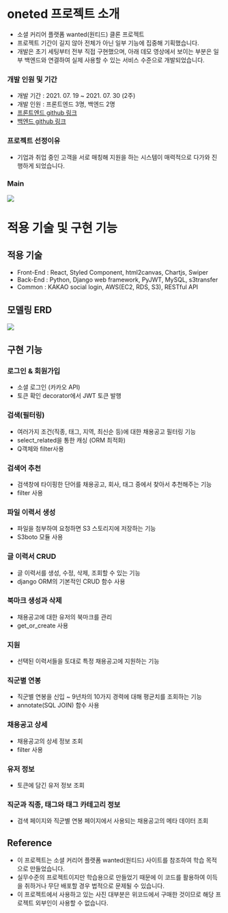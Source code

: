 # oneted **프로젝트 소개**

- 소셜 커리어 플랫폼 wanted(원티드) 클론 프로젝트
- 프로젝트 기간이 길지 않아 전체가 아닌 일부 기능에 집중해 기획했습니다.
- 개발은 초기 세팅부터 전부 직접 구현했으며, 아래 데모 영상에서 보이는 부분은 일부 백엔드와 연결하여 실제 사용할 수 있는 서비스 수준으로 개발되었습니다.

### **개발 인원 및 기간**

- 개발 기간 : 2021. 07. 19 ~ 2021. 07. 30 (2주)
- 개발 인원 : 프론트엔드 3명, 백엔드 2명
- [프론트엔드 github 링크](https://github.com/wecode-bootcamp-korea/22-2nd-Oneted-frontend)
- [백엔드 github 링크](https://github.com/wecode-bootcamp-korea/22-2nd-Oneted-backend)

### **프로젝트 선정이유**

- 기업과 취업 중인 고객을 서로 매칭해 지원을 하는 시스템이 매력적으로 다가와 진행하게 되었습니다.

### **Main**

![](https://images.velog.io/images/tmvpdlaos/post/78b8ca32-a6b6-4283-8ffc-f95d5f74f74f/%E1%84%89%E1%85%B3%E1%84%8F%E1%85%B3%E1%84%85%E1%85%B5%E1%86%AB%E1%84%89%E1%85%A3%E1%86%BA%202021-08-08%20%E1%84%8B%E1%85%A9%E1%84%92%E1%85%AE%207.32.25.png)

# **적용 기술 및 구현 기능**

## **적용 기술**

- Front-End : React, Styled Component, html2canvas, Chartjs, Swiper
- Back-End : Python, Django web framework, PyJWT, MySQL, s3transfer
- Common : KAKAO social login, AWS(EC2, RDS, S3), RESTful API

## 모델링 ERD

![](https://images.velog.io/images/tmvpdlaos/post/6bd613a6-c852-498f-8957-7cf2f473babd/%E1%84%89%E1%85%B3%E1%84%8F%E1%85%B3%E1%84%85%E1%85%B5%E1%86%AB%E1%84%89%E1%85%A3%E1%86%BA%202021-08-05%20%E1%84%8B%E1%85%A9%E1%84%92%E1%85%AE%206.46.54.png)

## 구현 기능

### 로그인 & 회원가입

- 소셜 로그인 (카카오 API)
- 토큰 확인 decorator에서 JWT 토큰 발행

### 검색(필터링)

- 여러가지 조건(직종, 태그, 지역, 최신순 등)에 대한 채용공고 필터링 기능
- select_related을 통한 캐싱 (ORM 최적화)
- Q객체와 filter사용

### 검색어 추천

- 검색창에 타이핑한 단어를 채용공고, 회사, 태그 중에서 찾아서 추천해주는 기능
- filter 사용

### 파일 이력서 생성
- 파일을 첨부하여 요청하면 S3 스토리지에 저장하는 기능
- S3boto 모듈 사용

### 글 이력서 CRUD
- 글 이력서를 생성, 수정, 삭제, 조회할 수 있는 기능
- django ORM의 기본적인 CRUD 함수 사용

### 북마크 생성과 삭제
- 채용공고에 대한 유저의 북마크를 관리
- get_or_create 사용

### 지원
- 선택된 이력서들을 토대로 특정 채용공고에 지원하는 기능

### 직군별 연봉
- 직군별 연봉을 신입 ~ 9년차의 10가지 경력에 대해 평균치를 조회하는 기능
- annotate(SQL JOIN) 함수 사용

### 채용공고 상세
- 채용공고의 상세 정보 조회
- filter 사용

### 유저 정보
- 토큰에 담긴 유저 정보 조회

### 직군과 직종, 태그와 태그 카테고리 정보
- 검색 페이지와 직군별 연봉 페이지에서 사용되는 채용공고의 메타 데이터 조회


## **Reference**

- 이 프로젝트는 소셜 커리어 플랫폼 wanted(원티드) 사이트를 참조하여 학습 목적으로 만들었습니다.
- 실무수준의 프로젝트이지만 학습용으로 만들었기 때문에 이 코드를 활용하여 이득을 취하거나 무단 배포할 경우 법적으로 문제될 수 있습니다.
- 이 프로젝트에서 사용하고 있는 사진 대부분은 위코드에서 구매한 것이므로 해당 프로젝트 외부인이 사용할 수 없습니다.
